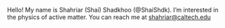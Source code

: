 Hello! My name is Shahriar (Shai) Shadkhoo (@ShaiShdk).
I’m interested in the physics of active matter.
You can reach me at shahriar@caltech.edu
